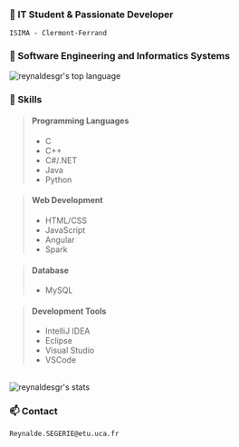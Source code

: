 <!DOCTYPE html>
<html lang="en">
<head>
    <meta charset="UTF-8">
    <meta name="viewport" content="width=device-width, initial-scale=1.">
</head>
<body>

<h3> 🚀 IT Student & Passionate Developer</h3>

``ISIMA - Clermont-Ferrand``

<h3> 🌱 Software Engineering and Informatics Systems </h3>
<img src="https://github-readme-stats.vercel.app/api/top-langs/?username=reynaldesgr&show_icons=true&theme=radical&&layout=donut" alt="reynaldesgr's top language">

<h3> 💼 Skills</h3>

<blockquote>
    <h4>Programming Languages</h4>
    <ul>
        <li>C</li>
        <li>C++</li>
        <li>C#/.NET</li>
        <li>Java</li>
        <li>Python</li>
    </ul>
</blockquote>
<blockquote>
    <h4>Web Development</h4>
    <ul>
        <li>HTML/CSS</li>
        <li>JavaScript</li>
        <li>Angular</li>
        <li>Spark</li>
    </ul>
</blockquote>
<blockquote>
    <h4>Database</h4>
    <ul>
        <li>MySQL</li>
    </ul>
</blockquote>
<blockquote>
    <h4>Development Tools</h4>
    <ul>
        <li>IntelliJ IDEA</li>
        <li>Eclipse</li>
        <li>Visual Studio</li>
        <li>VSCode</li>
    </ul>
</blockquote>
<br>
<img src="https://github-readme-stats.vercel.app/api?username=reynaldesgr&show_icons=true&theme=radical" alt="reynaldesgr's stats">
</br>
<h3> 📫 Contact</h3>

``Reynalde.SEGERIE@etu.uca.fr``
</body>
</body>
</html>


